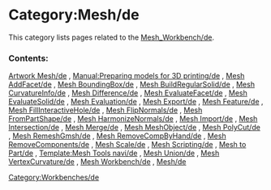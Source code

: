 # Category:Mesh/de
This category lists pages related to the [Mesh\_Workbench/de](Mesh_Workbench/de.md).

### Contents:

[Artwork Mesh/de](Artwork_Mesh/de.md) , [Manual:Preparing models for 3D printing/de](Manual:Preparing_models_for_3D_printing/de.md) , [Mesh AddFacet/de](Mesh_AddFacet/de.md) , [Mesh BoundingBox/de](Mesh_BoundingBox/de.md) , [Mesh BuildRegularSolid/de](Mesh_BuildRegularSolid/de.md) , [Mesh CurvatureInfo/de](Mesh_CurvatureInfo/de.md) , [Mesh Difference/de](Mesh_Difference/de.md) , [Mesh EvaluateFacet/de](Mesh_EvaluateFacet/de.md) , [Mesh EvaluateSolid/de](Mesh_EvaluateSolid/de.md) , [Mesh Evaluation/de](Mesh_Evaluation/de.md) , [Mesh Export/de](Mesh_Export/de.md) , [Mesh Feature/de](Mesh_Feature/de.md) , [Mesh FillInteractiveHole/de](Mesh_FillInteractiveHole/de.md) , [Mesh FlipNormals/de](Mesh_FlipNormals/de.md) , [Mesh FromPartShape/de](Mesh_FromPartShape/de.md) , [Mesh HarmonizeNormals/de](Mesh_HarmonizeNormals/de.md) , [Mesh Import/de](Mesh_Import/de.md) , [Mesh Intersection/de](Mesh_Intersection/de.md) , [Mesh Merge/de](Mesh_Merge/de.md) , [Mesh MeshObject/de](Mesh_MeshObject/de.md) , [Mesh PolyCut/de](Mesh_PolyCut/de.md) , [Mesh RemeshGmsh/de](Mesh_RemeshGmsh/de.md) , [Mesh RemoveCompByHand/de](Mesh_RemoveCompByHand/de.md) , [Mesh RemoveComponents/de](Mesh_RemoveComponents/de.md) , [Mesh Scale/de](Mesh_Scale/de.md) , [Mesh Scripting/de](Mesh_Scripting/de.md) , [Mesh to Part/de](Mesh_to_Part/de.md) , [Template:Mesh Tools navi/de](Template:Mesh_Tools_navi/de.md) , [Mesh Union/de](Mesh_Union/de.md) , [Mesh VertexCurvature/de](Mesh_VertexCurvature/de.md) , [Mesh Workbench/de](Mesh_Workbench/de.md) , [Mesh/de](Mesh/de.md)

[Category:Workbenches/de](Category:Workbenches/de.md)
